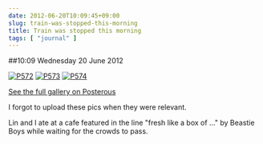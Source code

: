 ```yaml
---
date: 2012-06-20T10:09:45+09:00
slug: train-was-stopped-this-morning
title: Train was stopped this morning
tags: [ "journal" ]
---
```


##10:09 Wednesday 20 June 2012

[![P572](https://getfile5.posterous.com/getfile/files.posterous.com/thunderrabbit/sAuatlguuzlyeweughdblBshBpJIltfkcxCaAcFHnraeFcfiqkaHchbbEqgr/p572.jpg.scaled500.jpg)](https://getfile8.posterous.com/getfile/files.posterous.com/thunderrabbit/sAuatlguuzlyeweughdblBshBpJIltfkcxCaAcFHnraeFcfiqkaHchbbEqgr/p572.jpg.scaled1000.jpg) [![P573](https://getfile2.posterous.com/getfile/files.posterous.com/thunderrabbit/JdelyHEgbClaJGBjexdGGJuAwDocrdhpjoiabbADwGpqkCetDmfukJtJeiHc/p573.jpg.scaled500.jpg)](https://getfile5.posterous.com/getfile/files.posterous.com/thunderrabbit/JdelyHEgbClaJGBjexdGGJuAwDocrdhpjoiabbADwGpqkCetDmfukJtJeiHc/p573.jpg.scaled1000.jpg) [![P574](https://getfile9.posterous.com/getfile/files.posterous.com/thunderrabbit/AzxekeoHwEswHiqiGiyBFrtBGskDtfhcjHbjEnayrlwoFwFzCJDHEBemvazb/p574.jpg.scaled500.jpg)](https://getfile4.posterous.com/getfile/files.posterous.com/thunderrabbit/AzxekeoHwEswHiqiGiyBFrtBGskDtfhcjHbjEnayrlwoFwFzCJDHEBemvazb/p574.jpg.scaled1000.jpg)

[See the full gallery on Posterous](https://stream.robnugen.com/train-was-stopped-this-morning)

I forgot to upload these pics when they were relevant. 

Lin and I ate at a cafe featured in the line "fresh like a box of ..." by Beastie Boys while waiting for the crowds to pass.
